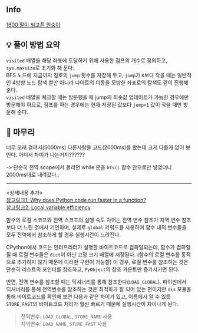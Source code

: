 ## Info
[1600 말이 되고픈 원숭이](https://www.acmicpc.net/problem/1600)

## 💡 풀이 방법 요약
`visited` 배열을 해당 좌표에 도달하기 위해 사용한 점프의 개수로 정의하고, `sys.maxsize`로 초기화 해 둔다.  
BFS 노드에 지금까지 경로의 `jump` 횟수를 저장해 두고, `jump`가 `K`보다 작을 때는 일반적인 4방향 노드 탐색 뿐만 아니라 나이트의 이동을 모방한 좌표로의 탐색도 같이 진행해 준다.  
`visited` 배열을 체크할 때는 방문했을 때 jump의 최솟값 업데이트가 가능한 경우에만 방문해야 하므로, 점프를 하는 경우에는 현재 저장된 값보다 `jump+1` 값이 작을 때만 방문해 준다.

## 🙂 마무리
너무 오래 걸려서(5000ms) 다른사람들 코드(2000ms)를 봤는데 크게 다를게 없어 보인다. 어디서 차이가 나는거지??????
  
-> 단순히 전역 scope에서 돌리던 while 문을 `bfs()` 함수 안으로만 넣었더니 2000ms대로 내려갔다..

---
<상세내용 추가>  
[참고링크1: Why does Python code run faster in a function?](https://stackoverflow.com/questions/11241523/why-does-python-code-run-faster-in-a-function)  
[참고링크2: Local variable efficiency](https://wiki.python.org/moin/PythonSpeed/PerformanceTips#Local_Variables)  
  
함수의 로컬 스코프와 전역 스코프의 실행 속도 차이는 전역 변수 참조가 지역 변수 참조보다 더 느린 것에서 기인하며, 실제로 `global` 키워드를 사용하여 함수 내의 변수들을 모두 전역에서 참조하게 할 경우 실행시간이 느려진다.  
  
CPython에서 코드는 인터프리터가 실행할 바이트코드로 컴파일되는데, 함수가 컴파일 될 때 로컬 변수들은 `dict`이 아닌 고정 크기 배열에 저장된다. (함수의 로컬 변수를 동적으로 추가하지 않기 때문에 이러한 구현이 가능함) 이 경우, 로컬 변수를 참조하는 것은 단순히 리스트의 포인터를 참조하고, `PyObject`의 참조 카운트만 증가시키면 된다.  
  
반면, 전역 변수를 참조할 때는 딕셔너리를 통해 참조한다(`LOAD_GLOBAL`). 파이썬에서 딕셔너리를 통해 전역변수를 참조하는 것은 최적화가 잘 되어 있는 편이지만 `dis` 모듈을 통해 바이트코드를 확인해 보면 다음과 같은 차이가 있고, 이름에서 알 수 있듯 `STORE_FAST`의 바이트코드 처리가 훨씬 빠르기 때문에 실행시간이 차이나게 된다.

> 전역변수: `LOAD_GLOBAL`, `STORE_NAME` 사용  
> 지역변수: `LOAD_NAME`, `STORE_FAST` 사용

